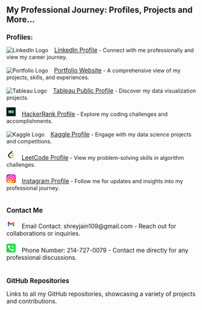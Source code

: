 <!DOCTYPE html>
<html lang='en'>
<head>
    <meta charset='UTF-8'>
    <meta name='viewport' content='width=device-width, initial-scale=1.0'>
</head>
<body>

<h1 style="font-size: 1.5em;">My Professional Journey: Profiles, Projects and More...</h1>

<h2 style="font-size: 1.2em;">Profiles:</h2>
<div>
    <img src='https://github.com/shreyjain99/shreyjain99/blob/main/linkedin%20logo%20v2.ico' alt='LinkedIn Logo' width='24' height='23'> &nbsp;&nbsp; <a href='https://www.linkedin.com/in/shreyjain99/' target='_blank' style="font-size: 1.1em;">LinkedIn Profile</a> - Connect with me professionally and view my career journey.<br><br>
    <img src='https://yourportfolio.com/logo.png' alt='Portfolio Logo' width='24' height='23'> &nbsp;&nbsp; <a href='#' target='_blank' style="font-size: 1.1em;">Portfolio Website</a> - A comprehensive view of my projects, skills, and experiences.<br><br>
    <img src='https://github.com/shreyjain99/shreyjain99/blob/main/tableau%20logo%20v2.ico' alt='Tableau Logo' width='24' height='23'> &nbsp;&nbsp; <a href='https://public.tableau.com/app/profile/shrey.jain6858/vizzes' target='_blank' style="font-size: 1.1em;">Tableau Public Profile</a> - Discover my data visualization projects.<br><br>
    <img src='https://github.com/shreyjain99/shreyjain99/blob/main/hackerrank%20logo.png' alt='HackerRank Logo' width='24' height='23'> &nbsp;&nbsp; <a href='https://www.hackerrank.com/profile/shreyjain99' target='_blank' style="font-size: 1.1em;">HackerRank Profile</a> - Explore my coding challenges and accomplishments.<br><br>
    <img src='https://github.com/shreyjain99/shreyjain99/blob/main/kaggle%20logov2.ico' alt='Kaggle Logo' width='24' height='23'> &nbsp;&nbsp; <a href='https://www.kaggle.com/shreyjain99' target='_blank' style="font-size: 1.1em;">Kaggle Profile</a> - Engage with my data science projects and competitions.<br><br>
    <img src='https://github.com/shreyjain99/shreyjain99/blob/main/LeetCode-logo.png' alt='LeetCode Logo' width='24' height='23'> &nbsp;&nbsp; <a href='https://leetcode.com/u/shreyjain99/' target='_blank' style="font-size: 1.1em;">LeetCode Profile</a> - View my problem-solving skills in algorithm challenges.<br><br>
    <img src='https://github.com/shreyjain99/shreyjain99/blob/main/insta%20logo%20v2.png' alt='Instagram Logo' width='24' height='23'> &nbsp;&nbsp; <a href='https://www.instagram.com/plate.and.plane/' target='_blank' style="font-size: 1.1em;">Instagram Profile</a> - Follow me for updates and insights into my professional journey.<br><br>
</div>

<h2 style="font-size: 1.2em;">Contact Me</h2>
<div>
    <img src='https://github.com/shreyjain99/shreyjain99/blob/main/gmail-logo.svg' alt='Email Logo' width='24' height='23'> &nbsp;&nbsp; <span style="font-size: 1.1em;">Email Contact: shreyjain109@gmail.com - Reach out for collaborations or inquiries.</span><br><br>
    <img src='https://github.com/shreyjain99/shreyjain99/blob/main/phone-logo.svg' alt='Phone Logo' width='24' height='23'> &nbsp;&nbsp; <span style="font-size: 1.1em;">Phone Number: 214-727-0079 - Contact me directly for any professional discussions.</span><br><br>
</div>

<h2 style="font-size: 1.2em;">GitHub Repositories</h2>
<p style="font-size: 1.1em;">Links to all my GitHub repositories, showcasing a variety of projects and contributions.</p>

</body>
</html>
